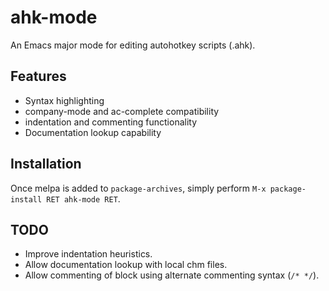 ahk-mode
========

An Emacs major mode for editing autohotkey scripts (.ahk).

## Features ##

- Syntax highlighting
- company-mode and ac-complete compatibility
- indentation and commenting functionality
- Documentation lookup capability

## Installation ##

Once melpa is added to `package-archives`, simply perform `M-x package-install RET ahk-mode RET`.


## TODO ##

* Improve indentation heuristics.
* Allow documentation lookup with local chm files.
* Allow commenting of block using alternate commenting syntax (`/* */`).










